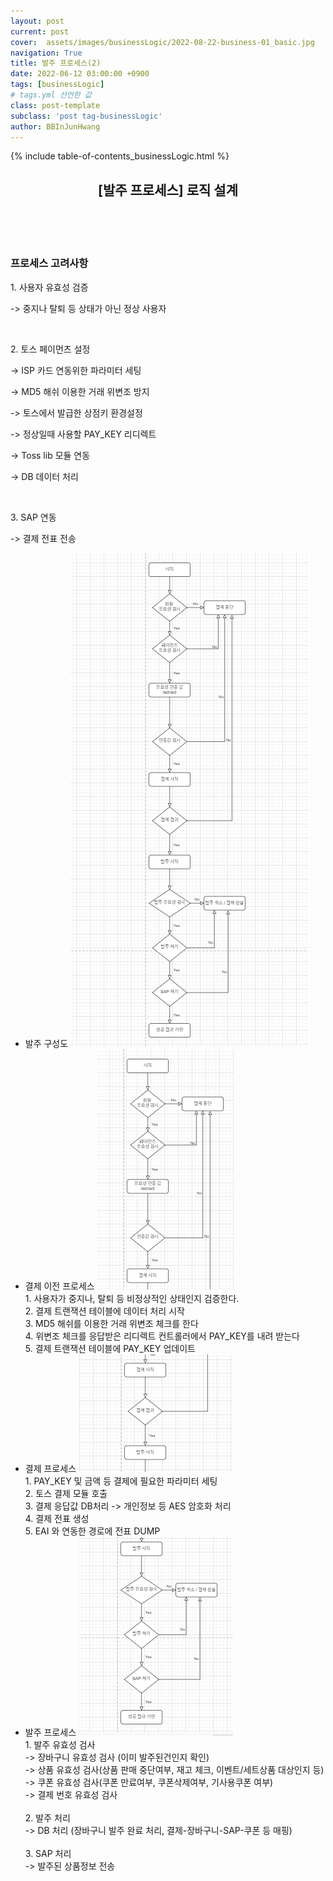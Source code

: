 ```yaml
---
layout: post
current: post
cover:  assets/images/businessLogic/2022-08-22-business-01_basic.jpg
navigation: True
title: 발주 프로세스(2)
date: 2022-06-12 03:00:00 +0900
tags: [businessLogic]  
# tags.yml 선언한 값
class: post-template
subclass: 'post tag-businessLogic'
author: BBInJunHwang
---
```


{% include table-of-contents_businessLogic.html %}
<div>
    <header>
      <h2 class="title">[발주 프로세스] 로직 설계</h2><br>
    </header>
    <div>
      <h3 class="subTitle">프로세스 고려사항<br></h3>
      <p>1. 사용자 유효성 검증<br></p>
      <p>->  중지나 탈퇴 등 상태가 아닌 정상 사용자</p>
      <br>
      <p>2. 토스 페이먼츠 설정</p>
      <p>-> ISP 카드 연동위한 파라미터 세팅</p>
      <p>-> MD5 해쉬 이용한 거래 위변조 방지</p>
      <p>-> 토스에서 발급한 상점키 환경설정</p>
      <p>-> 정상일때 사용할 PAY_KEY 리디렉트</p>
      <p>-> Toss lib 모듈 연동</p>
      <p>-> DB 데이터 처리</p>
      <br>
      <p>3. SAP 연동</p>
      <p>-> 결제 전표 전송</p>
    </div>
    <div class="listWrapper">
      <span style="font-size: 20px;"></span>
      <ul class="imageList">
        <li>
          <div class="area">
          <span>발주 구성도</span>
            <img data-action="zoom" src="/assets/images/businessLogic/businessLogic03/ch03_buy01.PNG" alt='absolute'>
            <div>
            </div>
          </div>
        </li>
        <li>
          <div class="area">
          <span>결제 이전 프로세스</span>
            <img data-action="zoom" src="/assets/images/businessLogic/businessLogic03/ch03_buy02.PNG" alt='absolute'>
            <div>
                <span>1. 사용자가 중지나, 탈퇴 등 비정상적인 상태인지 검증한다.<br>
                      2. 결제 트랜잭션 테이블에 데이터 처리 시작<br>
                      3. MD5 해쉬를 이용한 거래 위변조 체크를 한다<br>
                      4. 위변조 체크를 응답받은 리디렉트 컨트롤러에서 PAY_KEY를 내려 받는다<br>
                      5. 결제 트랜잭션 테이블에 PAY_KEY 업데이트<br>
                      </span>
            </div>
          </div>
        </li>
        <li>
          <div class="area">
          <span>결제 프로세스</span>
            <img data-action="zoom" src="/assets/images/businessLogic/businessLogic03/ch03_buy03.PNG" alt='absolute'>
            <div>
                <span>1. PAY_KEY 및 금액 등 결제에 필요한 파라미터 세팅<br>
                      2. 토스 결제 모듈 호출 <br>
                      3. 결제 응답값 DB처리 -> 개인정보 등 AES 암호화 처리<br>
                      4. 결제 전표 생성<br>
                      5. EAI 와 연동한 경로에 전표 DUMP<br>
                </span>
            </div>
          </div>
        </li>
        <li>
          <div class="area">
          <span>발주 프로세스</span>
            <img data-action="zoom" src="/assets/images/businessLogic/businessLogic03/ch03_buy04.PNG" alt='absolute'>
            <div>
                <span>1. 발주 유효성 검사<br>
                      -> 장바구니 유효성 검사 (이미 발주된건인지 확인)<br>
                      -> 상품 유효성 검사(상품 판매 중단여부, 재고 체크, 이벤트/세트상품 대상인지 등)<br>
                      -> 쿠폰 유효성 검사(쿠폰 만료여부, 쿠폰삭제여부, 기사용쿠폰 여부)<br>
                      -> 결제 번호 유효성 검사<br><br>
                      2. 발주 처리<br>
                      -> DB 처리 (장바구니 발주 완료 처리, 결제-장바구니-SAP-쿠폰 등 매핑)<br><br>
                      3. SAP 처리<br>
                      -> 발주된 상품정보 전송<br>
                  </span>
            </div>
          </div>
        </li>
      </ul>
    </div>
  </div> 



